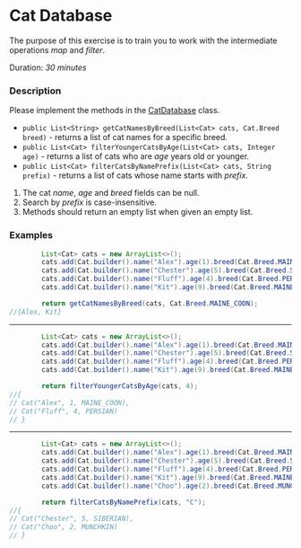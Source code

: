 # Cat Database

The purpose of this exercise is to train you to work with the intermediate operations _map_ and _filter_.

Duration: _30 minutes_

### Description

Please implement the methods in the [CatDatabase](src/main/java/com/epam/autotasks/CatDatabase.java) class.
- `public List<String> getCatNamesByBreed(List<Cat> cats, Cat.Breed breed)` - returns a list of cat names for a specific breed.
- `public List<Cat> filterYoungerCatsByAge(List<Cat> cats, Integer age)` - returns a list of cats who are _age_ years old or younger.
- `public List<Cat> filterCatsByNamePrefix(List<Cat> cats, String prefix)` - returns a list of cats whose name starts with _prefix_.

1. The cat _name_, _age_ and _breed_ fields can be null.
2. Search by _prefix_ is case-insensitive.
3. Methods should return an empty list when given an empty list.

### Examples


```java
        List<Cat> cats = new ArrayList<>();
        cats.add(Cat.builder().name("Alex").age(1).breed(Cat.Breed.MAINE_COON).build());
        cats.add(Cat.builder().name("Chester").age(5).breed(Cat.Breed.SIBERIAN).build());
        cats.add(Cat.builder().name("Fluff").age(4).breed(Cat.Breed.PERSIAN).build());
        cats.add(Cat.builder().name("Kit").age(9).breed(Cat.Breed.MAINE_COON).build());

        return getCatNamesByBreed(cats, Cat.Breed.MAINE_COON);
//{Alex, Kit}
```

---

```java
        List<Cat> cats = new ArrayList<>();
        cats.add(Cat.builder().name("Alex").age(1).breed(Cat.Breed.MAINE_COON).build());
        cats.add(Cat.builder().name("Chester").age(5).breed(Cat.Breed.SIBERIAN).build());
        cats.add(Cat.builder().name("Fluff").age(4).breed(Cat.Breed.PERSIAN).build());
        cats.add(Cat.builder().name("Kit").age(9).breed(Cat.Breed.MAINE_COON).build());

        return filterYoungerCatsByAge(cats, 4);
//{
// Cat("Alex", 1, MAINE_COON),
// Cat("Fluff", 4, PERSIAN)
// }
```

---

```java
        List<Cat> cats = new ArrayList<>();
        cats.add(Cat.builder().name("Alex").age(1).breed(Cat.Breed.MAINE_COON).build());
        cats.add(Cat.builder().name("Chester").age(5).breed(Cat.Breed.SIBERIAN).build());
        cats.add(Cat.builder().name("Fluff").age(4).breed(Cat.Breed.PERSIAN).build());
        cats.add(Cat.builder().name("Kit").age(9).breed(Cat.Breed.MAINE_COON).build());
        cats.add(Cat.builder().name("Choo").age(2).breed(Cat.Breed.MUNCHKIN).build());

        return filterCatsByNamePrefix(cats, "C");
//{
// Cat("Chester", 5, SIBERIAN),
// Cat("Choo", 2, MUNCHKIN)
// }
```